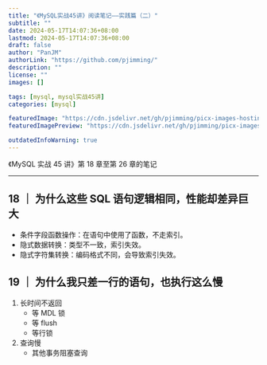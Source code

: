 ```yaml
---
title: "《MySQL实战45讲》阅读笔记——实践篇（二）"
subtitle: ""
date: 2024-05-17T14:07:36+08:00
lastmod: 2024-05-17T14:07:36+08:00
draft: false
author: "PanJM"
authorLink: "https://github.com/pjimming/"
description: ""
license: ""
images: []

tags: [mysql, mysql实战45讲]
categories: [mysql]

featuredImage: "https://cdn.jsdelivr.net/gh/pjimming/picx-images-hosting@master/20240517/image-image.54xkzk6rwi.webp"
featuredImagePreview: "https://cdn.jsdelivr.net/gh/pjimming/picx-images-hosting@master/20240517/image-image.54xkzk6rwi.webp"

outdatedInfoWarning: true
---
```


《MySQL 实战 45 讲》第 18 章至第 26 章的笔记

<!--more-->

---

## 18 ｜ 为什么这些 SQL 语句逻辑相同，性能却差异巨大

- 条件字段函数操作：在语句中使用了函数，不走索引。
- 隐式数据转换：类型不一致，索引失效。
- 隐式字符集转换：编码格式不同，会导致索引失效。

## 19 ｜ 为什么我只差一行的语句，也执行这么慢

1. 长时间不返回
   - 等 MDL 锁
   - 等 flush
   - 等行锁
2. 查询慢
   - 其他事务阻塞查询
